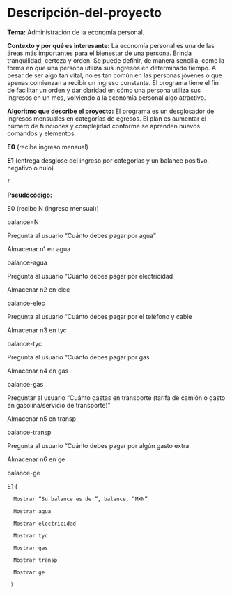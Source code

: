# Descripción-del-proyecto
**Tema:** Administración de la economía personal.

**Contexto y por qué es interesante:** La economía personal es una de las áreas más importantes para el bienestar de una persona. Brinda tranquilidad, certeza y orden. Se puede definir, de manera sencilla, como la forma en que una persona utiliza sus ingresos en determinado tiempo. A pesar de ser algo tan vital, no es tan común en las personas jóvenes o que apenas comienzan a recibir un ingreso constante. El programa tiene el fin de facilitar un orden y dar claridad en cómo una persona utiliza sus ingresos en un mes, volviendo a la economía personal algo atractivo.

**Algoritmo que describe el proyecto:** El programa es un desglosador de ingresos mensuales en categorías de egresos. El plan es aumentar el número de funciones y complejidad conforme se aprenden nuevos comandos y elementos.

**E0** (recibe ingreso mensual)

**E1** (entrega desglose del ingreso por categorías y un balance positivo, negativo o nulo)

/

**Pseudocódigo:**

  E0 (recibe N (ingreso mensual))
  
  balance=N
  
  Pregunta al usuario “Cuánto debes pagar por agua”
  
  Almacenar n1 en agua
  
  balance-agua
  
  Pregunta al usuario “Cuánto debes pagar por electricidad
  
  Almacenar n2 en elec
  
  balance-elec
  
  Pregunta al usuario “Cuánto debes pagar por el teléfono y cable
  
  Almacenar n3 en tyc
  
  balance-tyc
  
  Pregunta al usuario “Cuánto debes pagar por gas
  
  Almacenar n4 en gas
  
  balance-gas
  
  Preguntar al usuario “Cuánto gastas en transporte (tarifa de camión o gasto en gasolina/servicio de transporte)”
  
  Almacenar n5 en transp
  
  balance-transp
  
  Pregunta al usuario “Cuánto debes pagar por algún gasto extra
  
  Almacenar n6 en ge
  
  balance-ge
  
  E1 (

      Mostrar “Su balance es de:”, balance, “MXN”
      
      Mostrar agua
      
      Mostrar electricidad
      
      Mostrar tyc
      
      Mostrar gas
      
      Mostrar transp
      
      Mostrar ge
      
     ) 
